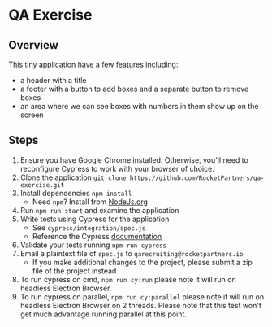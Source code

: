 # QA Exercise

## Overview

This tiny application have a few features including:

- a header with a title
- a footer with a button to add boxes and a separate button to remove boxes
- an area where we can see boxes with numbers in them show up on the screen

## Steps

1. Ensure you have Google Chrome installed. Otherwise, you'll need to reconfigure Cypress to work with your browser of choice.
2. Clone the application `git clone https://github.com/RocketPartners/qa-exercise.git`
3. Install dependencies `npm install`
   - Need `npm`? Install from [NodeJs.org](https://nodejs.org/en/download/)
4. Run `npm run start` and examine the application
5. Write tests using Cypress for the application
   - See `cypress/integration/spec.js`
   - Reference the Cypress [documentation](https://docs.cypress.io/guides/overview/why-cypress)
6. Validate your tests running `npm run cypress`
7. Email a plaintext file of `spec.js` to `qarecruiting@rocketpartners.io`
   - If you make additional changes to the project, please submit a zip file of the project instead
8. To run cypress on cmd, `npm run cy:run` please note it will run on headless Electron Browser.
9. To run cypress on parallel, `npm run cy:parallel` please note it will run on headless Electron Browser on 2 threads. Please note that this test won't get much advantage running parallel at this point.